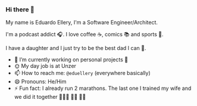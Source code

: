 ### Hi there 👋

My name is Eduardo Ellery, I'm a Software Engineer/Architect.

I'm a podcast addict 🎧. I love coffee ☕, comics 📚 and sports 🏅.

I have a daughter and I just try to be the best dad I can 💪.

- 🔭 I’m currently working on personal projects 🤫 
- 🌞 My day job is at Unzer
- 📫 How to reach me: `@eduellery` (everywhere basically)
- 😄 Pronouns: He/Him
- ⚡ Fun fact: I already run 2 marathons. The last one I trained my wife and we did it together 🧑‍🤝‍🧑 🏃‍♂️ 🏃‍♀️

<!--
![eduellery top languages](https://github-readme-stats.vercel.app/api/top-langs/?username=eduellery)
![eduellery's github stats](https://github-readme-stats.vercel.app/api?username=eduellery)
-->

<!--
**eduellery/eduellery** is a ✨ _special_ ✨ repository because its `README.md` (this file) appears on your GitHub profile.

Here are some ideas to get you started:

- 🔭 I’m currently working on ...
- 🌱 I’m currently learning ...
- 👯 I’m looking to collaborate on ...
- 🤔 I’m looking for help with ...
- 💬 Ask me about ...
- 📫 How to reach me: ...
- 😄 Pronouns: ...
- ⚡ Fun fact: ...
-->
